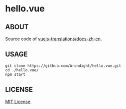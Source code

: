 # hello.vue

## ABOUT

Source code of [vuejs-translations/docs-zh-cn](https://github.com/vuejs-translations/docs-zh-cn.git).

## USAGE

```
git clone https://github.com/Arondight/hello.vue.git
cd ./hello.vue/
npm start
```

## LICENSE

[MIT License](LICENSE).
